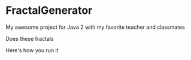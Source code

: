 # FractalGenerator
My awesome project for Java 2 with my favorite teacher and classmates

Does these fractals

Here's how you run it
